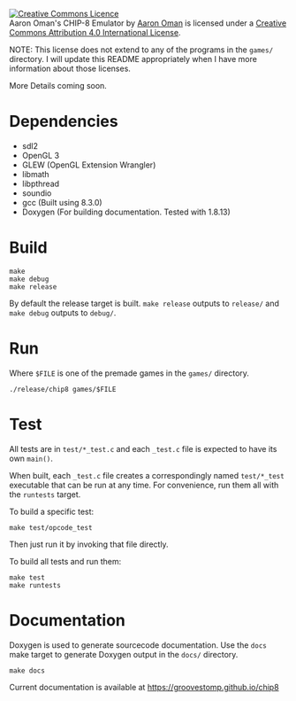 <a rel="license" href="http://creativecommons.org/licenses/by/4.0/"><img alt="Creative Commons Licence" style="border-width:0" src="https://i.creativecommons.org/l/by/4.0/80x15.png" /></a><br /><span xmlns:dct="http://purl.org/dc/terms/" href="http://purl.org/dc/dcmitype/InteractiveResource" property="dct:title" rel="dct:type">Aaron Oman's CHIP-8 Emulator</span> by <a xmlns:cc="http://creativecommons.org/ns#" href="https://code.groovestomp.com/chip8/" property="cc:attributionName" rel="cc:attributionURL">Aaron Oman</a> is licensed under a <a rel="license" href="http://creativecommons.org/licenses/by/4.0/">Creative Commons Attribution 4.0 International License</a>.

NOTE: This license does not extend to any of the programs in the `games/` directory.
I will update this README appropriately when I have more information about those licenses.

More Details coming soon.

# Dependencies
- sdl2
- OpenGL 3
- GLEW (OpenGL Extension Wrangler)
- libmath
- libpthread
- soundio
- gcc (Built using 8.3.0)
- Doxygen (For building documentation. Tested with 1.8.13)


# Build
```
make
make debug
make release
```

By default the release target is built.
`make release` outputs to `release/` and `make debug` outputs to `debug/`.

# Run
Where `$FILE` is one of the premade games in the `games/` directory.
```
./release/chip8 games/$FILE
```

# Test
All tests are in `test/*_test.c` and each `_test.c` file is expected to have its own `main()`.

When built, each `_test.c` file creates a correspondingly named `test/*_test` executable that can be run at any time.
For convenience, run them all with the `runtests` target.

To build a specific test:
```
make test/opcode_test
```
Then just run it by invoking that file directly.

To build all tests and run them:
```
make test
make runtests
```

# Documentation
Doxygen is used to generate sourcecode documentation.
Use the `docs` make target to generate Doxygen output in the `docs/` directory.
```
make docs
```
Current documentation is available at https://groovestomp.github.io/chip8